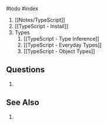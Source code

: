 #todo #index

1. [[Notes/TypeScript]]
2. [[TypeScript - Install]]
3. Types
	1. [[TypeScript - Type Inference]]
	2. [[TypeScript - Everyday Types]]
	3. [[TypeScript - Object Types]]

## Questions
1. 

## See Also
1.